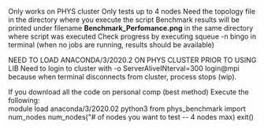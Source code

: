 Only works on PHYS cluster 
Only tests up to 4 nodes
Need the topology file in the directory where you execute the script
Benchmark results will be printed under filename **Benchmark_Perfomance.png** in the same directory where script was executed
Check progress by executing squeue -n bingo in terminal (when no jobs are running, results should be available)



NEED TO LOAD ANACONDA/3/2020.2 ON PHYS CLUSTER PRIOR TO USING LIB
Need to login to cluster with -o ServerAliveINterval=300 login@mpi because when terminal disconnects from cluster, process stops (wip).

If you download all the code on personal comp (best method)
Execute the following:	
module load anaconda/3/2020.02 
python3
from phys_benchmark import num_nodes
num_nodes("# of nodes you want to test -- 4 nodes max)
exit()

